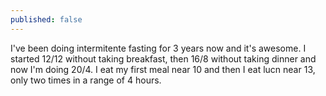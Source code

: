 ```yaml
---
published: false
---
```

I've been doing intermitente fasting for 3 years now and it's awesome. I started 12/12 without taking breakfast, then 16/8 without taking dinner and now I'm doing 20/4. I eat my first meal near 10 and then I eat lucn near 13, only two times in a range of 4 hours.
